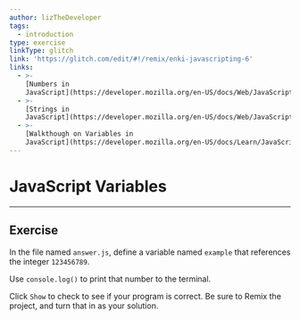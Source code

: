```yaml
---
author: lizTheDeveloper
tags:
  - introduction
type: exercise
linkType: glitch
link: 'https://glitch.com/edit/#!/remix/enki-javascripting-6'
links:
  - >-
    [Numbers in
    JavaScript](https://developer.mozilla.org/en-US/docs/Web/JavaScript/Reference/Global_Objects/Number){documentation}
  - >-
    [Strings in
    JavaScript](https://developer.mozilla.org/en-US/docs/Web/JavaScript/Reference/Global_Objects/String){documentation}
  - >-
    [Walkthough on Variables in
    JavaScript](https://developer.mozilla.org/en-US/docs/Learn/JavaScript/First_steps/Variables){walkthrough}
---
```


# JavaScript Variables


---

## Exercise

In the file named `answer.js`, define a variable named `example` that references the integer `123456789`.

Use `console.log()` to print that number to the terminal.

Click `Show` to check to see if your program is correct.
Be sure to Remix the project, and turn that in as your solution.

